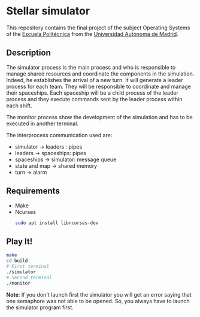 # Stellar simulator

This repository contains the final project of the subject Operating Systems of 
the [Escuela Politécnica](https://www.uam.es/ss/Satellite/EscuelaPolitecnica/es/home.htm) from the [Universidad
Autónoma de Madrid](https://uam.es/ss/Satellite/es/home.htm).

## Description

The simulator process is the main process and who is responsible to manage
shared resources and coordinate the components in the simulation. Indeed,
he establishes the arrival of a new turn. It will generate a leader process
for each team. They will be responsible to coordinate and manage their spaceships.
Each spaceship will be a child process of the leader process and they execute 
commands sent by the leader process within each shift.

The monitor process show the development of the simulation and has to be executed
in another terminal.

The interprocess communication used are:

- simulator -> leaders : pipes
- leaders -> spaceships: pipes
- spaceships -> simulator: message queue
- state and map -> shared memory
- turn -> alarm

## Requirements

- Make
- Ncurses
    ```sh
    sudo apt install libncurses-dev
    ```

## Play It!
```sh
make
cd build
# First terminal
./simulator
# Second terminal
./monitor
```
**Note**: If you don't launch first the simulator you will get an error saying
that one semaphore was not able to be opened. So, you always have to launch
the simulator program first.
